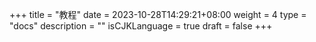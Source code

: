 +++
title = "教程"
date = 2023-10-28T14:29:21+08:00
weight = 4
type = "docs"
description = ""
isCJKLanguage = true
draft = false
+++